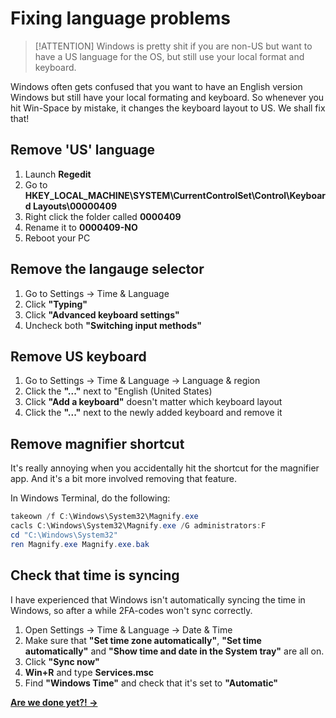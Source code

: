 # Fixing language problems

> [!ATTENTION] 
> Windows is pretty shit if you are non-US but want to have a US language for the OS, but still use your local format and keyboard.

Windows often gets confused that you want to have an English version Windows but still have your local formating and keyboard. So whenever you hit Win-Space by mistake, it changes the keyboard layout to US. We shall fix that!

## Remove 'US' language

1. Launch **Regedit**
2. Go to **HKEY_LOCAL_MACHINE\SYSTEM\CurrentControlSet\Control\Keyboard Layouts\00000409**
3. Right click the folder called **0000409**
4. Rename it to **0000409-NO**
5. Reboot your PC

## Remove the langauge selector
1. Go to Settings → Time & Language
2. Click **"Typing"**
3. Click **"Advanced keyboard settings"**
4. Uncheck both **"Switching input methods"**

## Remove US keyboard
1. Go to Settings → Time & Language → Language & region
2. Click the **"..."** next to "English (United States)
3. Click **"Add a keyboard"** doesn't matter which keyboard layout
4. Click the **"..."** next to the newly added keyboard and remove it

## Remove magnifier shortcut
It's really annoying when you accidentally hit the shortcut for the magnifier app. And it's a bit more involved removing that feature.

In Windows Terminal, do the following:
```powershell
takeown /f C:\Windows\System32\Magnify.exe
cacls C:\Windows\System32\Magnify.exe /G administrators:F
cd "C:\Windows\System32"
ren Magnify.exe Magnify.exe.bak
```

## Check that time is syncing
I have experienced that Windows isn't automatically syncing the time in Windows, so after a while 2FA-codes won't sync correctly.

1. Open Settings → Time & Language → Date & Time
2. Make sure that **"Set time zone automatically"**, **"Set time automatically"** and **"Show time and date in the System tray"** are all on.
3. Click **"Sync now"**
4. **Win+R** and type **Services.msc**
5. Find **"Windows Time"** and check that it's set to **"Automatic"**

**[Are we done yet?! →](done.md)**